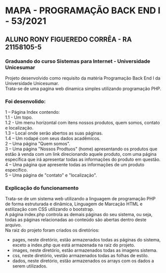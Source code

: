 # MAPA - PROGRAMAÇÃO BACK END I - 53/2021
## ALUNO RONY FIGUEREDO CORRÊA - RA 21158105-5 
### Graduando do curso Sistemas para Internet - Universidade Unicesumar
Projeto desenvolvido como requisito da matéria Programação Back End I da Universidade Unicesumar. <br>
Trata-se de uma pagina web dinamica simples utilizando programação PHP.

### Foi desenvolido:
1 – Página Index contendo:<br>
1.1 - Um topo.<br>
1.2 - Um menu horizontal com itens nossos produtos, quem somos, contato e localização.<br>
1.3 – Local onde serão abertos as suas páginas.<br>
1.4 – Um rodapé com seus dados acadêmicos.<br>
2 – Uma página "Quem somos".<br>
3 – Uma página "Nossos Prodtuos" (home) apresentando os produtos que estão à venda com um link direcionando aquele produto, com uma página específica que irá apresentar todas as informações do produto em questão. <br>
4 – Uma página que apresente todas as informações de um produto específico. <br>
5 – Uma página de "contato" e "localização".<br>
 
### Explicação do funcionamento<br>
Trata-se de um sistema web utilizando a linguagem de programação PHP de forma estruturada e dinâmica, Linguagem de Marcação HTML e estilização com CSS utilizando o bootstrap.<br>
A página index.php controla as demais páginas do seu sistema, ou seja, todas as páginas relacionadas ao conteúdo são abertas dentro deste arquivo. <br>
Na raiz do projeto foram criados os diretórios:<br>
- pages, neste diretório, estão armazenados todas as páginas do sistema, exceto a index.php que está armazenada na raiz do projeto.<br>
- images, neste diretório, estão armazenados todas as imagens sistema.<br>
- css, neste diretório, vestão armazenados todas as folhas de estilo.<br>
- dados, neste diretório, estão armazenados os arrays com os dados a serem utilizados.<br>
 
 

